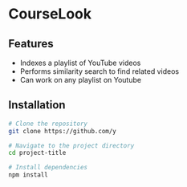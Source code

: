 # CourseLook


## Features

- Indexes a playlist of YouTube videos
- Performs similarity search to find related videos
- Can work on any playlist on Youtube

## Installation


```bash
# Clone the repository
git clone https://github.com/y

# Navigate to the project directory
cd project-title

# Install dependencies
npm install
```
